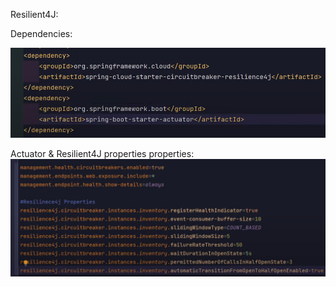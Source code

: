 Resilient4J:

Dependencies:

![img.png](img.png)

Actuator & Resilient4J properties properties:
![img_1.png](img_1.png)







